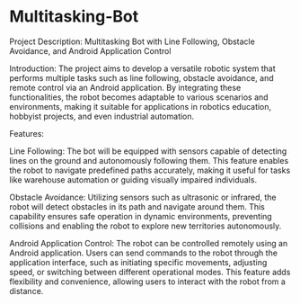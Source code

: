 # Multitasking-Bot

Project Description: Multitasking Bot with Line Following, Obstacle Avoidance, and Android Application Control

Introduction:
The project aims to develop a versatile robotic system that performs multiple tasks such as line following, obstacle avoidance, and remote control via an Android application. By integrating these functionalities, the robot becomes adaptable to various scenarios and environments, making it suitable for applications in robotics education, hobbyist projects, and even industrial automation.

Features:

Line Following: The bot will be equipped with sensors capable of detecting lines on the ground and autonomously following them. This feature enables the robot to navigate predefined paths accurately, making it useful for tasks like warehouse automation or guiding visually impaired individuals.

Obstacle Avoidance: Utilizing sensors such as ultrasonic or infrared, the robot will detect obstacles in its path and navigate around them. This capability ensures safe operation in dynamic environments, preventing collisions and enabling the robot to explore new territories autonomously.

Android Application Control: The robot can be controlled remotely using an Android application. Users can send commands to the robot through the application interface, such as initiating specific movements, adjusting speed, or switching between different operational modes. This feature adds flexibility and convenience, allowing users to interact with the robot from a distance.
